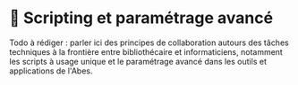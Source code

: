 # 🚧 Scripting et paramétrage avancé

Todo à rédiger : parler ici des principes de collaboration autours des tâches techniques à la frontière entre bibliothécaire et informaticiens, notamment les scripts à usage unique et le paramétrage avancé dans les outils et applications de l'Abes.
